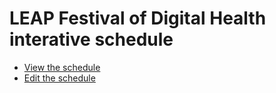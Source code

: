 # LEAP Festival of Digital Health interative schedule

- [View the schedule](https://LEAP-digital-health-hub.github.io/festival/)
- [Edit the schedule](https://LEAP-digital-health-hub.github.io/festival/editor/)
